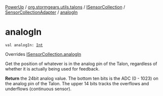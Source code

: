 [PowerUp](../../../index.md) / [org.stormgears.utils.talons](../../index.md) / [ISensorCollection](../index.md) / [SensorCollectionAdapter](index.md) / [analogIn](./analog-in.md)

# analogIn

`val analogIn: `[`Int`](https://kotlinlang.org/api/latest/jvm/stdlib/kotlin/-int/index.html)

Overrides [ISensorCollection.analogIn](../analog-in.md)

Get the position of whatever is in the analog pin of the Talon, regardless of
whether it is actually being used for feedback.

**Return**
the 24bit analog value.  The bottom ten bits is the ADC (0 - 1023)
on the analog pin of the Talon. The upper 14 bits tracks the overflows and underflows
(continuous sensor).

